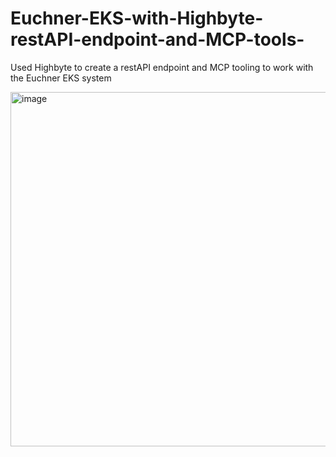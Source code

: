 # Euchner-EKS-with-Highbyte-restAPI-endpoint-and-MCP-tools-
Used Highbyte to create a restAPI endpoint and MCP tooling to work with the Euchner EKS system

<img width="778" height="567" alt="image" src="https://github.com/user-attachments/assets/f8bbcbaf-efb7-4933-8681-9b7cc39588be" />
